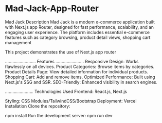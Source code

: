 # Mad-Jack-App-Router
 
Mad Jack
Description
Mad Jack is a modern e-commerce application built with Next.js app Router, designed for fast performance, scalability, and an engaging user experience. The platform includes essential e-commerce features such as category browsing, product detail views, shopping cart management

This project demonstrates the use of Next.js app router

.........................
Features
.......................
Responsive Design: Works flawlessly on all devices.
Product Categories: Browse items by categories.
Product Details Page: View detailed information for individual products.
Shopping Cart: Add and remove items.
Optimized Performance: Built using Next.js's SSG and SSR.
SEO-Friendly: Enhanced visibility in search engines.

.......................
Technologies Used
Frontend: React.js, Next.js

Styling: CSS Modules/TailwindCSS/Bootstrap
Deployment: Vercel
Installation
Clone the repository:

npm install
Run the development server:
npm run dev



